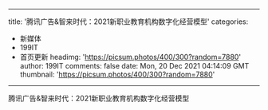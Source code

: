 
---
title: '腾讯广告&智来时代：2021新职业教育机构数字化经营模型'
categories: 
 - 新媒体
 - 199IT
 - 首页更新
headimg: 'https://picsum.photos/400/300?random=7880'
author: 199IT
comments: false
date: Mon, 20 Dec 2021 04:14:09 GMT
thumbnail: 'https://picsum.photos/400/300?random=7880'
---

<div>   
腾讯广告&智来时代：2021新职业教育机构数字化经营模型  
</div>
            